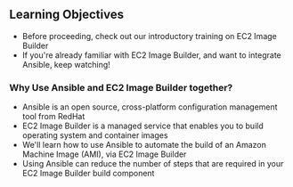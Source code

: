 ## Learning Objectives

* Before proceeding, check out our introductory training on EC2 Image Builder
* If you're already familiar with EC2 Image Builder, and want to integrate Ansible, keep watching!

### Why Use Ansible and EC2 Image Builder together?

* Ansible is an open source, cross-platform configuration management tool from RedHat
* EC2 Image Builder is a managed service that enables you to build operating system and container images
* We'll learn how to use Ansible to automate the build of an Amazon Machine Image (AMI), via EC2 Image Builder
* Using Ansible can reduce the number of steps that are required in your EC2 Image Builder build component
